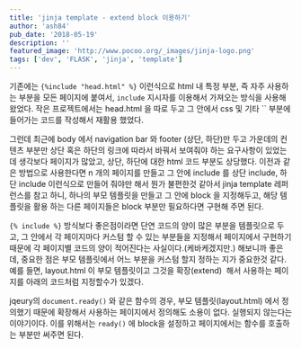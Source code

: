 ```yaml
---
title: 'jinja template - extend block 이용하기'
author: 'ash84'
pub_date: '2018-05-19'
description: ''
featured_image: 'http://www.pocoo.org/_images/jinja-logo.png'
tags: ['dev', 'FLASK', 'jinja', 'template']
---
```


기존에는 `{%include "head.html" %}` 이런식으로 html 내 특정 부분, 즉 자주 사용하는 부분을 모든 페이지에 붙여서, `include` 지시자를 이용해서 가져오는 방식을 사용해 왔었다. 작은 프로젝트에서는 head.html 을 따로 두고 그 안에서 css 및 기타 `` 부분에 들어가는 코드를 작성해서 재활용 했었다.

그런데 최근에 body 에서 navigation bar 와 footer (상단, 하단)만 두고 가운데의 컨텐츠 부분만 상단 혹은 하단의 링크에 따라서 바꿔서 보여줘야 하는 요구사항이 있었는데 생각보다 페이지가 많았고, 상단, 하단에 대한 html 코드 부분도 상당했다. 이전과 같은 방법으로 사용한다면 n 개의 페이지를 만들고 그 안에 include 를 상단 include, 하단 include 이런식으로 만들어 줘야만 해서 뭔가 불편한것 같아서 jinja template 레퍼런스를 참고 하니, 하나의 부모 템플릿을 만들고 그 안에 block 을 지정해두고, 해당 템플릿을 활용 하는 다른 페이지들은 block 부분만 필요하다면 구현해 주면 된다.

`{% include %}` 방식보다 좋은점이라면 단연 코드의 양이 많은 부분을 템플릿으로 두고, 그 안에서 각 페이지마다 커스텀 할 수 있는 부분들을 지정해서 페이지에서 구현하기 때문에 각 페이지별 코드의 양이 적어진다는 사실이다.(케바케겠지만.) 해보니까 좋은데, 중요한 점은 부모 템플릿에서 어느 부분을 커스텀 할지 정하는 지가 중요한것 같다. 예를 들면, layout.html 이 부모 템플릿이고 그것을 확장(extend)  해서 사용하는 페이지를 아래의 코드처럼 지정할수가 있겠다.

<script src="https://gist.github.com/AhnSeongHyun/df70a876e0c7836edc53.js"></script>

jqeury의 `document.ready()` 와 같은 함수의 경우, 부모 템플릿(layout.html) 에서 정의했기 때문에 확장해서 사용하는 페이지에서 정의해도 소용이 없다. 실행되지 않는다는 이야기이다. 이를 위해서는 `ready()` 에 block을 설정하고 페이지에서는 함수를 호출하는 부분만 써주면 된다. <script src="https://gist.github.com/AhnSeongHyun/aed7e67ef87cc4311242.js"></script>




